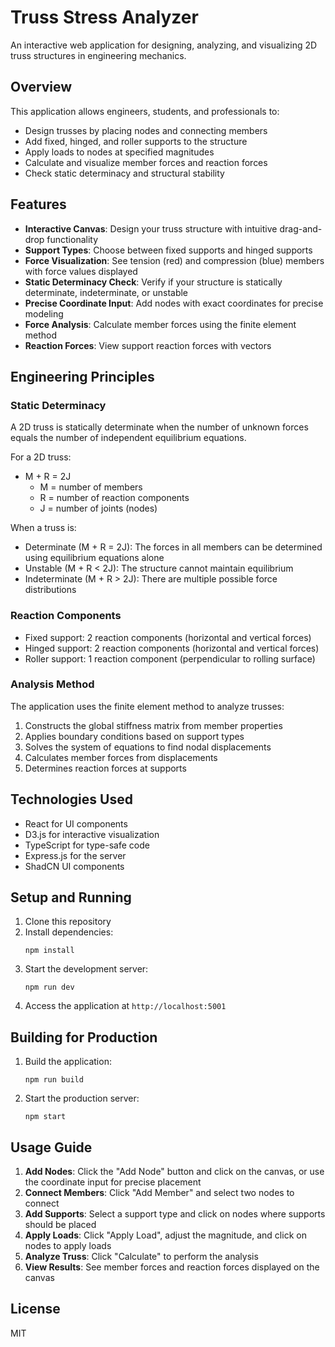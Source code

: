 # Truss Stress Analyzer

An interactive web application for designing, analyzing, and visualizing 2D truss structures in engineering mechanics.

## Overview

This application allows engineers, students, and professionals to:
- Design trusses by placing nodes and connecting members
- Add fixed, hinged, and roller supports to the structure
- Apply loads to nodes at specified magnitudes
- Calculate and visualize member forces and reaction forces
- Check static determinacy and structural stability

## Features

- **Interactive Canvas**: Design your truss structure with intuitive drag-and-drop functionality
- **Support Types**: Choose between fixed supports and hinged supports
- **Force Visualization**: See tension (red) and compression (blue) members with force values displayed
- **Static Determinacy Check**: Verify if your structure is statically determinate, indeterminate, or unstable
- **Precise Coordinate Input**: Add nodes with exact coordinates for precise modeling
- **Force Analysis**: Calculate member forces using the finite element method
- **Reaction Forces**: View support reaction forces with vectors

## Engineering Principles

### Static Determinacy

A 2D truss is statically determinate when the number of unknown forces equals the number of independent equilibrium equations.

For a 2D truss:
- M + R = 2J 
  - M = number of members
  - R = number of reaction components
  - J = number of joints (nodes)

When a truss is:
- Determinate (M + R = 2J): The forces in all members can be determined using equilibrium equations alone
- Unstable (M + R < 2J): The structure cannot maintain equilibrium
- Indeterminate (M + R > 2J): There are multiple possible force distributions

### Reaction Components

- Fixed support: 2 reaction components (horizontal and vertical forces)
- Hinged support: 2 reaction components (horizontal and vertical forces)
- Roller support: 1 reaction component (perpendicular to rolling surface)

### Analysis Method

The application uses the finite element method to analyze trusses:
1. Constructs the global stiffness matrix from member properties
2. Applies boundary conditions based on support types
3. Solves the system of equations to find nodal displacements
4. Calculates member forces from displacements
5. Determines reaction forces at supports

## Technologies Used

- React for UI components
- D3.js for interactive visualization
- TypeScript for type-safe code
- Express.js for the server
- ShadCN UI components

## Setup and Running

1. Clone this repository
2. Install dependencies:
   ```
   npm install
   ```
3. Start the development server:
   ```
   npm run dev
   ```
4. Access the application at `http://localhost:5001`

## Building for Production

1. Build the application:
   ```
   npm run build
   ```
2. Start the production server:
   ```
   npm start
   ```

## Usage Guide

1. **Add Nodes**: Click the "Add Node" button and click on the canvas, or use the coordinate input for precise placement
2. **Connect Members**: Click "Add Member" and select two nodes to connect
3. **Add Supports**: Select a support type and click on nodes where supports should be placed
4. **Apply Loads**: Click "Apply Load", adjust the magnitude, and click on nodes to apply loads
5. **Analyze Truss**: Click "Calculate" to perform the analysis
6. **View Results**: See member forces and reaction forces displayed on the canvas

## License

MIT

